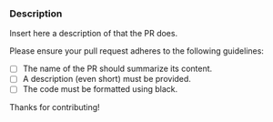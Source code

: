 ### Description

Insert here a description of that the PR does.

Please ensure your pull request adheres to the following guidelines:

- [ ] The name of the PR should summarize its content.
- [ ] A description (even short) must be provided.
- [ ] The code must be formatted using black.

Thanks for contributing!
